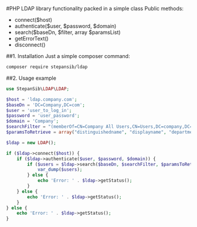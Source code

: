 #PHP LDAP library functionality packed in a simple class
Public methods:
 - connect($host)
 - authenticate($user, $password, $domain)
 - search($baseDn, $filter, array $paramsList)
 - getErrorText()
 - disconnect()

##1. Installation
Just a simple composer command:
```sh
composer require stepansib/ldap
```

##2. Usage example
```php
use StepanSib\LDAP\LDAP;

$host = 'ldap.company.com';
$baseDn = 'DC=Company,DC=com';
$user = 'user_to_log_in';
$password = 'user_password';
$domain = 'Company';
$searchFilter = "(memberOf=CN=Company All Users,CN=Users,DC=company,DC=com)";
$paramsToRetrieve = array("distinguishedname", "displayname", "department", "title");

$ldap = new LDAP();

if ($ldap->connect($host)) {
    if ($ldap->authenticate($user, $password, $domain)) {
        if ($users = $ldap->search($baseDn, $searchFilter, $paramsToRetrieve)) {
            var_dump($users);
        } else {
            echo 'Error: ' . $ldap->getStatus();
        }
    } else {
        echo 'Error: ' . $ldap->getStatus();
    }
} else {
    echo 'Error: ' . $ldap->getStatus();
}
```
